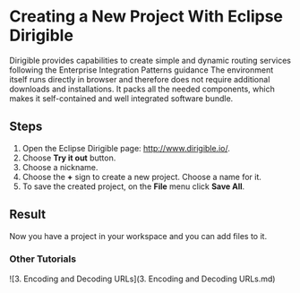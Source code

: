 # **Creating a New Project With Eclipse Dirigible** 

Dirigible provides capabilities to create simple and dynamic routing services following the Enterprise Integration Patterns guidance
The environment itself runs directly in browser and therefore does not require additional downloads and installations. It packs all the needed components, which makes it self-contained and well integrated software bundle.

## **Steps**
1. Open the Eclipse Dirigible page: http://www.dirigible.io/.
2. Choose **Try it out** button.
3. Choose a nickname.
4. Choose the **+** sign to create a new project. Choose a name for it.
5. To save the created project, on the **File** menu click **Save All**.

## **Result**
Now you have a project in your workspace and you can add files to it.


### **Other Tutorials**
![3. Encoding and Decoding URLs](3. Encoding and Decoding URLs.md)
